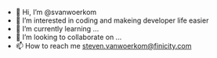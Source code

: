 - 👋 Hi, I’m @svanwoerkom
- 👀 I’m interested in coding and makeing developer life easier
- 🌱 I’m currently learning ...
- 💞️ I’m looking to collaborate on ...
- 📫 How to reach me steven.vanwoerkom@finicity.com

<!---
svanwoerkom/svanwoerkom is a ✨ special ✨ repository because its `README.md` (this file) appears on your GitHub profile.
You can click the Preview link to take a look at your changes.
--->
